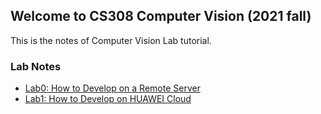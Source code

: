 ## Welcome to CS308 Computer Vision (2021 fall)

This is the notes of Computer Vision Lab tutorial.

### Lab Notes

- [Lab0: How to Develop on a Remote Server](https://zh-plus.github.io/SUSTech-CS308/lab0)
- [Lab1: How to Develop on HUAWEI Cloud](https://zh-plus.github.io/SUSTech-CS308/lab1)

